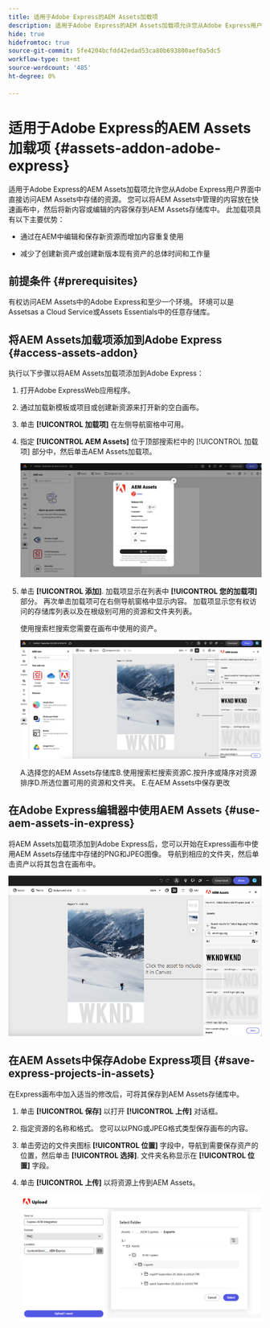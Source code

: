 ```yaml
---
title: 适用于Adobe Express的AEM Assets加载项
description: 适用于Adobe Express的AEM Assets加载项允许您从Adobe Express用户界面中直接访问AEM Assets中存储的资源。
hide: true
hidefromtoc: true
source-git-commit: 5fe4204bcfdd42edad53ca80b693800aef0a5dc5
workflow-type: tm+mt
source-wordcount: '485'
ht-degree: 0%

---
```


# 适用于Adobe Express的AEM Assets加载项 {#assets-addon-adobe-express}

适用于Adobe Express的AEM Assets加载项允许您从Adobe Express用户界面中直接访问AEM Assets中存储的资源。 您可以将AEM Assets中管理的内容放在快速画布中，然后将新内容或编辑的内容保存到AEM Assets存储库中。 此加载项具有以下主要优势：

* 通过在AEM中编辑和保存新资源而增加内容重复使用

* 减少了创建新资产或创建新版本现有资产的总体时间和工作量

## 前提条件 {#prerequisites}

有权访问AEM Assets中的Adobe Express和至少一个环境。 环境可以是Assetsas a Cloud Service或Assets Essentials中的任意存储库。


## 将AEM Assets加载项添加到Adobe Express {#access-assets-addon}

执行以下步骤以将AEM Assets加载项添加到Adobe Express：

1. 打开Adobe ExpressWeb应用程序。

1. 通过加载新模板或项目或创建新资源来打开新的空白画布。

1. 单击 **[!UICONTROL 加载项]** 在左侧导航窗格中可用。

1. 指定 **[!UICONTROL AEM Assets]** 位于顶部搜索栏中的 [!UICONTROL 加载项] 部分中，然后单击AEM Assets加载项。

   ![AEM Assets加载项](assets/aem-assets-add-on.png)

1. 单击 **[!UICONTROL 添加]**. 加载项显示在列表中 **[!UICONTROL 您的加载项]** 部分。 再次单击加载项可在右侧导航窗格中显示内容。 加载项显示您有权访问的存储库列表以及在根级别可用的资源和文件夹列表。

   使用搜索栏搜索您需要在画布中使用的资产。

   ![在AEM Assets加载项中搜索资源](assets/assets-add-on-browse-assets.png)

   A.选择您的AEM Assets存储库B.使用搜索栏搜索资源C.按升序或降序对资源排序D.所选位置可用的资源和文件夹。 E.在AEM Assets中保存更改



## 在Adobe Express编辑器中使用AEM Assets {#use-aem-assets-in-express}

将AEM Assets加载项添加到Adobe Express后，您可以开始在Express画布中使用AEM Assets存储库中存储的PNG和JPEG图像。 导航到相应的文件夹，然后单击资产以将其包含在画布中。

![包含来自资产加载项的资产](assets/aem-assets-add-on-include-assets.png)


## 在AEM Assets中保存Adobe Express项目 {#save-express-projects-in-assets}

在Express画布中加入适当的修改后，可将其保存到AEM Assets存储库中。

1. 单击 **[!UICONTROL 保存]** 以打开 **[!UICONTROL 上传]** 对话框。
1. 指定资源的名称和格式。 您可以以PNG或JPEG格式类型保存画布的内容。

1. 单击旁边的文件夹图标 **[!UICONTROL 位置]** 字段中，导航到需要保存资产的位置，然后单击 **[!UICONTROL 选择]**. 文件夹名称显示在 **[!UICONTROL 位置]** 字段。

1. 单击 **[!UICONTROL 上传]** 以将资源上传到AEM Assets。

   ![在AEM中保存资源](assets/aem-assets-add-on-save.png)

